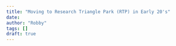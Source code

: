 ```yaml
---
title: "Moving to Research Triangle Park (RTP) in Early 20's"
date: 
author: "Robby"
tags: []
draft: true
---
```


